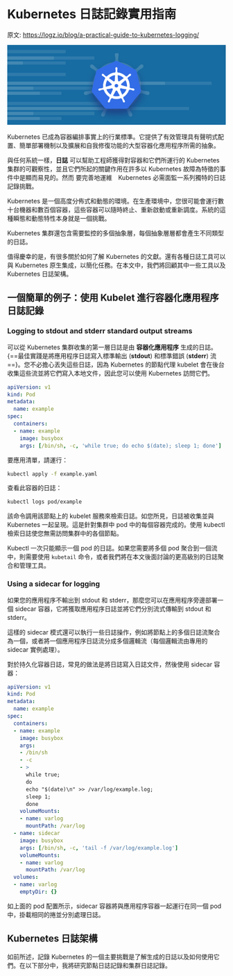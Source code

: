 # Kubernetes 日誌記錄實用指南

原文: https://logz.io/blog/a-practical-guide-to-kubernetes-logging/

![](./assets/kubernetes-wide.jpg)

Kubernetes 已成為容器編排事實上的行業標準。它提供了有效管理具有聲明式配置、簡單部署機制以及擴展和自我修復功能的大型容器化應用程序所需的抽象。

與任何系統一樣，**日誌** 可以幫助工程師獲得對容器和它們所運行的 Kubernetes 集群的可觀察性，並且它們所起的關鍵作用在許多以 Kubernetes 故障為特徵的事件中是顯而易見的。然而 要完善地運維　Kubernetes 必需面監一系列獨特的日誌記錄挑戰。

Kubernetes 是一個高度分佈式和動態的環境。在生產環境中，您很可能會運行數十台機器和數百個容器，這些容器可以隨時終止、重新啟動或重新調度。系統的這種瞬態和動態特性本身就是一個挑戰。

Kubernetes 集群還包含需要監控的多個抽象層，每個抽象層層都會產生不同類型的日誌。

值得慶幸的是，有很多關於如何了解 Kubernetes 的文獻。還有各種日誌工具可以與 Kubernetes 原生集成，以簡化任務。在本文中，我們將回顧其中一些工具以及 Kubernetes 日誌架構。

## 一個簡單的例子：使用 Kubelet 進行容器化應用程序日誌記錄

### Logging to stdout and stderr standard output streams

可以從 Kubernetes 集群收集的第一層日誌是由 **容器化應用程序** 生成的日誌。{==最佳實踐是將應用程序日誌寫入標準輸出 (**stdout**) 和標準錯誤 (**stderr**) 流==}。您不必擔心丟失這些日誌，因為 Kubernetes 的節點代理 kubelet 會在後台收集這些流並將它們寫入本地文件，因此您可以使用 Kubernetes 訪問它們。

```yaml title="example.yaml"
apiVersion: v1
kind: Pod
metadata:
  name: example
spec:
  containers:
  - name: example
    image: busybox
    args: [/bin/sh, -c, 'while true; do echo $(date); sleep 1; done']
```

要應用清單，請運行：

```bash
kubectl apply -f example.yaml
```

查看此容器的日誌：

```bash
kubectl logs pod/example
```

該命令調用該節點上的 kubelet 服務來檢索日誌。如您所見，日誌被收集並與 Kubernetes 一起呈現。這是針對集群中 pod 中的每個容器完成的。使用 kubectl 檢索日誌使您無需訪問集群中的各個節點。

Kubectl 一次只能顯示一個 pod 的日誌。如果您需要將多個 pod 聚合到一個流中，則需要使用 `kubetail` 命令，或者我們將在本文後面討論的更高級別的日誌聚合和管理工具。

### Using a sidecar for logging

如果您的應用程序不輸出到 stdout 和 stderr，那麼您可以在應用程序旁邊部署一個 sidecar 容器，它將獲取應用程序日誌並將它們分別流式傳輸到 stdout 和 stderr。

這樣的 sidecar 模式還可以執行一些日誌操作，例如將節點上的多個日誌流聚合為一個，或者將一個應用程序日誌流分成多個邏輯流（每個邏輯流由專用的 sidecar 實例處理）。

對於持久化容器日誌，常見的做法是將日誌寫入日誌文件，然後使用 sidecar 容器：

```yaml title="example2.yaml"
apiVersion: v1
kind: Pod
metadata:
  name: example
spec:
  containers:
  - name: example
    image: busybox
    args:
    - /bin/sh
    - -c
    - >
      while true;
      do
      echo "$(date)\n" >> /var/log/example.log;
      sleep 1;
      done
    volumeMounts:
    - name: varlog
      mountPath: /var/log
  - name: sidecar
    image: busybox
    args: [/bin/sh, -c, 'tail -f /var/log/example.log']
    volumeMounts:
    - name: varlog
      mountPath: /var/log
  volumes:
  - name: varlog
    emptyDir: {}
```

如上面的 pod 配置所示，sidecar 容器將與應用程序容器一起運行在同一個 pod 中，掛載相同的捲並分別處理日誌。

## Kubernetes 日誌架構

如前所述，記錄 Kubernetes 的一個主要挑戰是了解生成的日誌以及如何使用它們。在以下部分中，我將研究節點日誌記錄和集群日誌記錄。